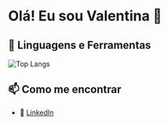 # Olá! Eu sou Valentina 👋



## 🔧 Linguagens e Ferramentas
![Top Langs](https://github-readme-stats.vercel.app/api/top-langs/?username=joaosilva&layout=compact&langs_count=8&theme=radical)

## 📫 Como me encontrar
- 💼 [LinkedIn](https://www.linkedin.com/in/valentina-de-oliveira-leite-283870260/)

